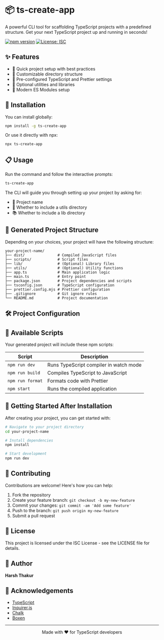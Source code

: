 # 📦 ts-create-app

A powerful CLI tool for scaffolding TypeScript projects with a predefined structure. Get your next TypeScript project up and running in seconds!

[![npm version](https://img.shields.io/npm/v/ts-create-app.svg)](https://www.npmjs.com/package/ts-create-app)
[![License: ISC](https://img.shields.io/badge/License-ISC-blue.svg)](https://opensource.org/licenses/ISC)

## ✨ Features

- 🚀 Quick project setup with best practices
- 📁 Customizable directory structure
- 🔧 Pre-configured TypeScript and Prettier settings
- 🧩 Optional utilities and libraries
- 🧪 Modern ES Modules setup

## 🚀 Installation

You can install globally:

```bash
npm install -g ts-create-app
```

Or use it directly with npx:

```bash
npx ts-create-app
```

## 📋 Usage

Run the command and follow the interactive prompts:

```bash
ts-create-app
```

The CLI will guide you through setting up your project by asking for:

- 📝 Project name
- 🔧 Whether to include a utils directory
- 📚 Whether to include a lib directory

## 📂 Generated Project Structure

Depending on your choices, your project will have the following structure:

```
your-project-name/
├── dist/               # Compiled JavaScript files
├── scripts/            # Script files
├── lib/                # (Optional) Library files
├── utils/              # (Optional) Utility functions
├── app.ts              # Main application logic
├── main.ts             # Entry point
├── package.json        # Project dependencies and scripts
├── tsconfig.json       # TypeScript configuration
├── prettier.config.mjs # Prettier configuration
├── .gitignore          # Git ignore rules
└── README.md           # Project documentation
```

## 🛠️ Project Configuration

## 📜 Available Scripts

Your generated project will include these npm scripts:

| Script | Description |
|--------|-------------|
| `npm run dev` | Runs TypeScript compiler in watch mode |
| `npm run build` | Compiles TypeScript to JavaScript |
| `npm run format` | Formats code with Prettier |
| `npm start` | Runs the compiled application |

## 🌱 Getting Started After Installation

After creating your project, you can get started with:

```bash
# Navigate to your project directory
cd your-project-name

# Install dependencies
npm install

# Start development
npm run dev
```

## 🤝 Contributing

Contributions are welcome! Here's how you can help:

1. Fork the repository
2. Create your feature branch: `git checkout -b my-new-feature`
3. Commit your changes: `git commit -am 'Add some feature'`
4. Push to the branch: `git push origin my-new-feature`
5. Submit a pull request

## 📝 License

This project is licensed under the ISC License - see the LICENSE file for details.

## 👤 Author

**Harsh Thakur**

## 🙏 Acknowledgements

- [TypeScript](https://www.typescriptlang.org/)
- [Inquirer.js](https://github.com/SBoudrias/Inquirer.js)
- [Chalk](https://github.com/chalk/chalk)
- [Boxen](https://github.com/sindresorhus/boxen)

---

<p align="center">Made with ❤️ for TypeScript developers</p>

